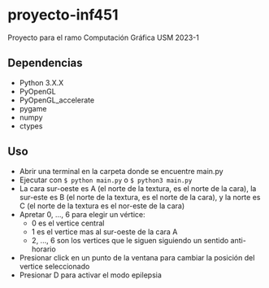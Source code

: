 # proyecto-inf451
Proyecto para el ramo Computación Gráfica USM 2023-1

## Dependencias
* Python 3.X.X
* PyOpenGL
* PyOpenGL_accelerate
* pygame
* numpy
* ctypes

## Uso
* Abrir una terminal en la carpeta donde se encuentre main.py
* Ejecutar con `$ python main.py` o `$ python3 main.py`
* La cara sur-oeste es A (el norte de la textura, es el norte de la cara), la sur-este es B (el norte de la textura, es el norte de la cara), y la norte es C (el norte de la textura es el nor-este de la cara)
* Apretar 0, ..., 6 para elegir un vértice:
  * 0 es el vertice central
  * 1 es el vertice mas al sur-oeste de la cara A
  * 2, ..., 6 son los vertices que le siguen siguiendo un sentido anti-horario
* Presionar click en un punto de la ventana para cambiar la posición del vertice seleccionado
* Presionar D para activar el modo epilepsia
